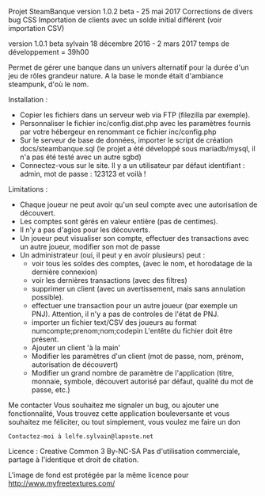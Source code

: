 Projet SteamBanque
version 1.0.2 beta - 25 mai 2017
    Corrections de divers bug CSS
    Importation de clients avec un solde initial différent (voir importation CSV) 

version 1.0.1 beta
  sylvain 18 décembre 2016 - 2 mars 2017
  temps de développement = 39h00


Permet de gérer une banque dans un univers alternatif pour la durée d'un jeu de 
rôles grandeur nature. A la base le monde était d'ambiance steampunk, d'où le nom.

Installation : 
 - Copier les fichiers dans un serveur web via FTP (filezilla par exemple).
 - Personnaliser le fichier inc/config.dist.php avec les paramètres fournis par votre
   hébergeur en renommant ce fichier inc/config.php
 - Sur le serveur de base de données, importer le script de création docs/steambanque.sql
    (le projet a été développé sous mariadb/mysql, il n'a pas été testé avec un autre sgbd)
 - Connectez-vous sur le site. Il y a un utilisateur par défaut identifiant : admin,
    mot de passe : 123123
et voilà !

Limitations : 
 - Chaque joueur ne peut avoir qu'un seul compte avec une autorisation de découvert.
 - Les comptes sont gérés en valeur entière (pas de centimes).
 - Il n'y a pas d'agios pour les découverts.
 - Un joueur peut visualiser son compte, effectuer des transactions avec un autre
     joueur, modifier son mot de passe
 - Un administrateur (oui, il peut y en avoir plusieurs) peut :     
    - voir tous les soldes des comptes, (avec le nom, et horodatage de la dernière connexion)
    - voir les dernières transactions (avec des filtres)
    - supprimer un client (avec un avertissement, mais sans annulation possible).
    - effectuer une transaction pour un autre joueur (par exemple un PNJ).
        Attention, il n'y a pas de controles de l'état de PNJ.
    - importer un fichier text/CSV des joueurs au format 
        numcompte;prenom;nom;codepin
        L'entête du fichier doit être présent.
    - Ajouter un client 'à la main'
    - Modifier les paramètres d'un client (mot de passe, nom, prénom, autorisation de découvert)
    - Modifier un grand nombre de paramètre de l'application (titre, monnaie, 
        symbole, découvert autorisé par défaut, qualité du mot de passe, etc.)

Me contacter 
    Vous souhaitez me signaler un bug, ou ajouter une fonctionnalité,
    Vous trouvez cette application bouleversante et vous souhaitez me féliciter,
    ou tout simplement, vous voulez me faire un don

    Contactez-moi à lelfe.sylvain@laposte.net

Licence : Creative Common 3 By-NC-SA Pas d'utilisation commerciale, partage à l'identique et droit de citation.

L'image de fond est protégée par la même licence pour http://www.myfreetextures.com/
